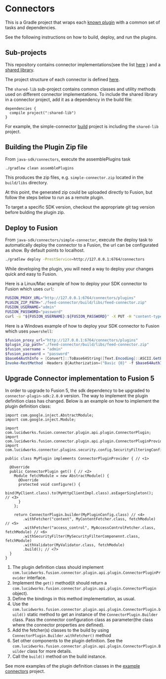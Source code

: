 # Connectors

This is a Gradle project that wraps each [known plugin](settings.gradle) with a common set of tasks
and dependencies.

See the following instructions on how to build, deploy, and run the plugins.

## Sub-projects

This repository contains connector implementations(see the list [here](settings.gradle) ) and a [shared library](shared-lib).

The project structure of each connector is defined [here](../README.asciidoc#project-layout).

The `shared-lib` sub-project contains common classes and utility methods used on different connector implementations.
To include the shared library in a connector project, add it as a dependency in the build file:

```
dependencies {
  compile project(":shared-lib")
}
```
 For example, the simple-connector [build](simple-connector/build.gradle) project is including the `shared-lib` project.

## Building the Plugin Zip file

From `java-sdk/connectors`, execute the assemblePlugins task
```bash
./gradlew clean assemblePlugins
```

This produces the zip files, e.g. `simple-connector.zip` located in the `build/libs` directory.

At this point, the generated zip could be uploaded directly to Fusion, but follow the steps below to run as a remote plugin.

To target a specific SDK version, checkout the appropriate git tag version before bulding the plugin zip. 

## Deploy to Fusion

From `java-sdk/connectors/simple-connector`, execute the deploy task to automatically deploy the connector to a Fusion, the url can be configurated as show. By default points to localhost.
```bash
./gradlew deploy -PrestService=http://127.0.0.1:6764/connectors
```

While developing the plugin, you will need a way to deploy your changes quick and easy to Fusion.

Here is a Linux/Mac example of how to deploy your SDK connector to Fusion which uses `curl`:

```bash
FUSION_PROXY_URL="http://127.0.0.1:6764/connectors/plugins"
PLUGIN_ZIP_PATH="./feed-connector/build/libs/feed-connector.zip"
FUSION_USERNAME="admin"
FUSION_PASSWORD="password"
curl -u "${FUSION_USERNAME}:${FUSION_PASSWORD}" -X PUT -H "content-type:application/zip" "${FUSION_PROXY_URL}" --data-binary "@${PLUGIN_ZIP_PATH}"
```

Here is a Windows example of how to deploy your SDK connector to Fusion which uses `powershell`:

```powershell
$fusion_proxy_url="http://127.0.0.1:6764/connectors/plugins"
$plugin_zip_path="./feed-connector/build/libs/feed-connector.zip"
$fusion_username = "admin"
$fusion_password = "password"
$base64AuthInfo = [Convert]::ToBase64String([Text.Encoding]::ASCII.GetBytes(("{0}:{1}" -f $fusion_username,$fusion_password)))
Invoke-RestMethod -Headers @{Authorization=("Basic {0}" -f $base64AuthInfo)} -Method PUT -ContentType "application/zip" "${FUSION_PROXY_URL}" -InFile "${PLUGIN_ZIP_PATH}"
```


## Upgrade Connector implementation to Fusion 5

In order to upgrade to Fusion 5, the sdk dependency to be upgraded to `connector-plugin-sdk:2.0.0` version. The way to implement the plugin definition class has changed.
Below is an example on how to implement the plugin definition class:


```
import com.google.inject.AbstractModule;
import com.google.inject.Module;

import com.lucidworks.fusion.connector.plugin.api.plugin.ConnectorPlugin;
import com.lucidworks.fusion.connector.plugin.api.plugin.ConnectorPluginProvider;
import com.lucidworks.connector.plugins.security.config.SecurityFilteringConfig;

public class MyPlugin implements ConnectorPluginProvider { // <1>

  @Override
  public ConnectorPlugin get() { // <2>
    Module fetchModule = new AbstractModule() {
      @Override
      protected void configure() {
        bind(MyClient.class).to(MyHttpClientImpl.class).asEagerSingleton();  // <3>
      }
    };

    return ConnectorPlugin.builder(MyPluginConfig.class) // <4>
        .withFetcher("content", MyContentFetcher.class, fetchModule) // <5>
        .withFetcher("access_control", MyAccessControlFetcher.class, fetchModule) // <6>
        .withSecurityFilter(MySecurityFilterComponennt.class, fetchModule)
        .withValidator(MyValidator.class, fetchModule)
        .build(); // <7>
  }
}
```
1. The plugin definition class should implement `com.lucidworks.fusion.connector.plugin.api.plugin.ConnectorPluginProvider` interface.
2. Implement the `get()` method(it should return a `com.lucidworks.fusion.connector.plugin.api.plugin.ConnectorPlugin` object).
3. Define the bindings in this method implementation, as usual.
4. Use the `com.lucidworks.fusion.connector.plugin.api.plugin.ConnectorPlugin.build()` static method to get an instance of the `ConnectorPlugin.Builder` class. Pass the connector configuration class as parameter(the class where the connector properties are defined).
5. Add the fetcher(s) classes to the build by using `ConnectorPlugin.Builder.withFetcher()` method
6. Set other components to the plugin definition. See the `com.lucidworks.fusion.connector.plugin.api.plugin.ConnectorPlugin.Builder` class for more details.
7. Call the `build()` method on the build instance.

See more examples of the plugin definition classes in the [example connectors](https://github.com/lucidworks/connectors-sdk-resources/tree/v2.0.3/java-sdk/connectors/README.md) project.
